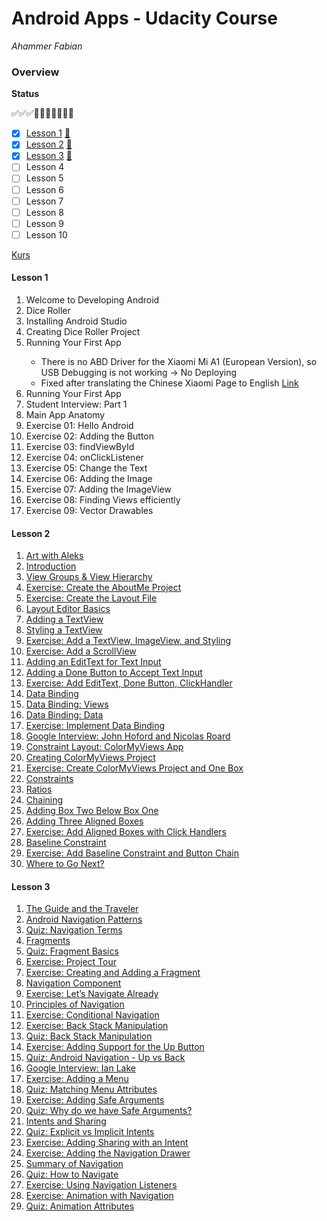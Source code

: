 # Android Apps - Udacity Course

*Ahammer Fabian*

### Overview

**Status**

:white_check_mark::white_check_mark::white_check_mark::black_square_button::white_square_button::white_square_button::white_square_button::white_square_button::white_square_button::white_square_button:

- [x] [Lesson 1](#lesson1)		[:page_facing_up:](<https://classroom.udacity.com/courses/ud9012/lessons/37a8fa57-7d18-4704-bfb7-da2864cb2e75/concepts/e1a098b4-d786-4a74-b3f9-bd73c1ac62db>)
- [x] [Lesson 2](#lesson2)		[:page_facing_up:](https://classroom.udacity.com/courses/ud9012/lessons/4f6d781c-3803-4cb9-b08b-8b5bcc318d1c/concepts/c5073cbd-df85-45b2-b59e-2ca9379968c4)
- [x] [Lesson 3](#lesson3)		[:page_facing_up:](https://classroom.udacity.com/courses/ud9012/lessons/7466f670-3d47-4b60-8f6a-0914ce58f9ad/concepts/5bf1334b-e0cb-40ef-bfd0-7d09a32920e2)
- [ ] Lesson 4
- [ ] Lesson 5
- [ ] Lesson 6
- [ ] Lesson 7
- [ ] Lesson 8
- [ ] Lesson 9
- [ ] Lesson 10

[Kurs](<https://classroom.udacity.com/courses/ud9012>)



#### <a name="lesson1"></a>Lesson 1

1. Welcome to Developing Android
2. Dice Roller
3. <skipped> Installing Android Studio
4. Creating Dice Roller Project 
5. Running Your First App <Phone>
   - There is no ABD Driver for the Xiaomi Mi A1 (European Version), so USB Debugging is not working 
     -> No Deploying
   - Fixed after translating the Chinese Xiaomi Page to English [Link](<http://www.mediafire.com/file/vuwg5k4ut428h78/adb-setup-1.4.3.exe/file>)
6. Running Your First App <Emulator>
7. Student Interview: Part 1
8. Main App Anatomy
9. Exercise 01: Hello Android
10. Exercise 02: Adding the Button
11. Exercise 03: findViewById
12. Exercise 04: onClickListener
13. Exercise 05: Change the Text
14. Exercise 06: Adding the Image
15. Exercise 07: Adding the ImageView
16. Exercise 08: Finding Views efficiently
17. Exercise 09: Vector Drawables



#### <a name="lesson2"></a>Lesson 2

1. [Art with Aleks](https://classroom.udacity.com/courses/ud9012/lessons/4f6d781c-3803-4cb9-b08b-8b5bcc318d1c/concepts/2192ccb0-e32c-4df3-8d69-b256879d9d05)
2. [ Introduction](https://classroom.udacity.com/courses/ud9012/lessons/4f6d781c-3803-4cb9-b08b-8b5bcc318d1c/concepts/2a6e690f-86b6-4795-84f7-1912b8d7f59e)
3. [ View Groups & View Hierarchy](https://classroom.udacity.com/courses/ud9012/lessons/4f6d781c-3803-4cb9-b08b-8b5bcc318d1c/concepts/3ffa3f55-01e8-419c-bd40-3c6a65277664)
4. [ Exercise: Create the AboutMe Project](https://classroom.udacity.com/courses/ud9012/lessons/4f6d781c-3803-4cb9-b08b-8b5bcc318d1c/concepts/1bf9362f-d52e-45aa-8349-bc41d0b066b3)
5. [ Exercise: Create the Layout File](https://classroom.udacity.com/courses/ud9012/lessons/4f6d781c-3803-4cb9-b08b-8b5bcc318d1c/concepts/c5073cbd-df85-45b2-b59e-2ca9379968c4)
6. [ Layout Editor Basics](https://classroom.udacity.com/courses/ud9012/lessons/4f6d781c-3803-4cb9-b08b-8b5bcc318d1c/concepts/901c764d-e6c8-48ee-8781-54b28682ea7c)
7. [Adding a TextView](https://classroom.udacity.com/courses/ud9012/lessons/4f6d781c-3803-4cb9-b08b-8b5bcc318d1c/concepts/0dd0d980-2931-488e-8f6c-36b03f357ac1)
8. [Styling a TextView](https://classroom.udacity.com/courses/ud9012/lessons/4f6d781c-3803-4cb9-b08b-8b5bcc318d1c/concepts/6efde730-a337-4d8e-b295-659d116fe9b8)
9. [Exercise: Add a TextView, ImageView, and Styling](https://classroom.udacity.com/courses/ud9012/lessons/4f6d781c-3803-4cb9-b08b-8b5bcc318d1c/concepts/0b355519-28d1-4965-b9be-50cdb1a8120a)
10. [Exercise: Add a ScrollView](https://classroom.udacity.com/courses/ud9012/lessons/4f6d781c-3803-4cb9-b08b-8b5bcc318d1c/concepts/f9f9b755-a2f8-4aaa-9d9e-3bfe32a97007)
11. [Adding an EditText for Text Input](https://classroom.udacity.com/courses/ud9012/lessons/4f6d781c-3803-4cb9-b08b-8b5bcc318d1c/concepts/e1ccb267-a68a-4aef-bd88-3f92ba83b22c)
12. [Adding a Done Button to Accept Text Input](https://classroom.udacity.com/courses/ud9012/lessons/4f6d781c-3803-4cb9-b08b-8b5bcc318d1c/concepts/2e446b79-7ec5-4a48-b639-af94ac33c6c8)
13. [Exercise: Add EditText, Done Button, ClickHandler](https://classroom.udacity.com/courses/ud9012/lessons/4f6d781c-3803-4cb9-b08b-8b5bcc318d1c/concepts/af274b02-172c-4ea0-b27b-c28592aff003)
14. [Data Binding](https://classroom.udacity.com/courses/ud9012/lessons/4f6d781c-3803-4cb9-b08b-8b5bcc318d1c/concepts/c34fbeb0-95fa-479c-b75b-2dedbf80b01e)
15. [Data Binding: Views](https://classroom.udacity.com/courses/ud9012/lessons/4f6d781c-3803-4cb9-b08b-8b5bcc318d1c/concepts/68b85cff-8813-496b-86ba-57ed352d8bcf)
16. [Data Binding: Data](https://classroom.udacity.com/courses/ud9012/lessons/4f6d781c-3803-4cb9-b08b-8b5bcc318d1c/concepts/68f0a220-8b33-43fa-be12-1110578a0e1b)
17. [Exercise: Implement Data Binding](https://classroom.udacity.com/courses/ud9012/lessons/4f6d781c-3803-4cb9-b08b-8b5bcc318d1c/concepts/a39e5191-f206-43a4-b293-3f1d6f6a6549)
18. [Google Interview: John Hoford and Nicolas Roard](https://classroom.udacity.com/courses/ud9012/lessons/4f6d781c-3803-4cb9-b08b-8b5bcc318d1c/concepts/83b1ffe5-741e-4861-8162-933239997434)
19. [Constraint Layout: ColorMyViews App](https://classroom.udacity.com/courses/ud9012/lessons/4f6d781c-3803-4cb9-b08b-8b5bcc318d1c/concepts/78afe3c2-8a78-45b8-886a-2cfc5c014be8)
20. [Creating ColorMyViews Project](https://classroom.udacity.com/courses/ud9012/lessons/4f6d781c-3803-4cb9-b08b-8b5bcc318d1c/concepts/ebd3a709-9422-46bd-9c31-270533adaa60)
21. [Exercise: Create ColorMyViews Project and One Box](https://classroom.udacity.com/courses/ud9012/lessons/4f6d781c-3803-4cb9-b08b-8b5bcc318d1c/concepts/152b8298-d6b3-4b29-8edd-1ce13c7c96a6)
22. [Constraints](https://classroom.udacity.com/courses/ud9012/lessons/4f6d781c-3803-4cb9-b08b-8b5bcc318d1c/concepts/de811d57-52eb-4ee1-ad24-d793978c5626)
23. [Ratios](https://classroom.udacity.com/courses/ud9012/lessons/4f6d781c-3803-4cb9-b08b-8b5bcc318d1c/concepts/bac52583-afe0-4992-af4b-38b250d80600)
24. [Chaining](https://classroom.udacity.com/courses/ud9012/lessons/4f6d781c-3803-4cb9-b08b-8b5bcc318d1c/concepts/6b1ec7e1-f3d9-42c5-a593-29da5f06bfc6)
25. [Adding Box Two Below Box One](https://classroom.udacity.com/courses/ud9012/lessons/4f6d781c-3803-4cb9-b08b-8b5bcc318d1c/concepts/8cf364b4-b151-4581-a035-ef205c386fce)
26. [Adding Three Aligned Boxes](https://classroom.udacity.com/courses/ud9012/lessons/4f6d781c-3803-4cb9-b08b-8b5bcc318d1c/concepts/0eb5aa1a-6e27-46c6-aeeb-0058c6885076)
27. [Exercise: Add Aligned Boxes with Click Handlers](https://classroom.udacity.com/courses/ud9012/lessons/4f6d781c-3803-4cb9-b08b-8b5bcc318d1c/concepts/354bc4f7-7049-405e-ae98-770da538962c)
28. [Baseline Constraint](https://classroom.udacity.com/courses/ud9012/lessons/4f6d781c-3803-4cb9-b08b-8b5bcc318d1c/concepts/585401d7-e6bc-4b12-b7cf-165b29e4a2ad)
29. [Exercise: Add Baseline Constraint and Button Chain](https://classroom.udacity.com/courses/ud9012/lessons/4f6d781c-3803-4cb9-b08b-8b5bcc318d1c/concepts/4ccb9729-4d0f-4be4-ac39-0502c3fedd65)
30. [Where to Go Next?](https://classroom.udacity.com/courses/ud9012/lessons/4f6d781c-3803-4cb9-b08b-8b5bcc318d1c/concepts/13f9d538-7473-4a19-a791-eff4e67e6467)



#### <a name="lesson3"></a>Lesson 3

1. [ The Guide and the Traveler](https://classroom.udacity.com/courses/ud9012/lessons/7466f670-3d47-4b60-8f6a-0914ce58f9ad/concepts/5bf1334b-e0cb-40ef-bfd0-7d09a32920e2)
2. [Android Navigation Patterns](https://classroom.udacity.com/courses/ud9012/lessons/7466f670-3d47-4b60-8f6a-0914ce58f9ad/concepts/79ec9929-b63b-4d26-b3a8-c8186cf69a1f)
3. [Quiz: Navigation Terms](https://classroom.udacity.com/courses/ud9012/lessons/7466f670-3d47-4b60-8f6a-0914ce58f9ad/concepts/8d885562-f6a6-4e31-acfe-b1878804a7b5)
4. [Fragments](https://classroom.udacity.com/courses/ud9012/lessons/7466f670-3d47-4b60-8f6a-0914ce58f9ad/concepts/d640c6d1-6ffb-46a4-80ac-91ac2b0bba1a)
5. [Quiz: Fragment Basics](https://classroom.udacity.com/courses/ud9012/lessons/7466f670-3d47-4b60-8f6a-0914ce58f9ad/concepts/fd349b42-3978-4efd-94af-c860e2e1da66)
6. [Exercise: Project Tour](https://classroom.udacity.com/courses/ud9012/lessons/7466f670-3d47-4b60-8f6a-0914ce58f9ad/concepts/9bfc90da-6173-4825-ab64-3d94b92df26c)
7. [Exercise: Creating and Adding a Fragment](https://classroom.udacity.com/courses/ud9012/lessons/7466f670-3d47-4b60-8f6a-0914ce58f9ad/concepts/cda040dc-4139-4027-b8ee-d8119d451291)
8. [Navigation Component](https://classroom.udacity.com/courses/ud9012/lessons/7466f670-3d47-4b60-8f6a-0914ce58f9ad/concepts/d6d0f3cc-6683-4b2d-b97e-5ac2c0495103)
9. [Exercise: Let’s Navigate Already](https://classroom.udacity.com/courses/ud9012/lessons/7466f670-3d47-4b60-8f6a-0914ce58f9ad/concepts/bff4e771-2725-4f93-a31a-28c13de6a80f)
10. [Principles of Navigation](https://classroom.udacity.com/courses/ud9012/lessons/7466f670-3d47-4b60-8f6a-0914ce58f9ad/concepts/496e7946-64d0-45f9-9248-5746689c0d65)
11. [Exercise: Conditional Navigation](https://classroom.udacity.com/courses/ud9012/lessons/7466f670-3d47-4b60-8f6a-0914ce58f9ad/concepts/24f563d9-7f5c-4150-977d-a3fd590c6382)
12. [Exercise: Back Stack Manipulation](https://classroom.udacity.com/courses/ud9012/lessons/7466f670-3d47-4b60-8f6a-0914ce58f9ad/concepts/43ef25c1-2694-462c-8864-10ed7531c05a)
13. [Quiz: Back Stack Manipulation](https://classroom.udacity.com/courses/ud9012/lessons/7466f670-3d47-4b60-8f6a-0914ce58f9ad/concepts/d2212a69-41c3-4e3a-85d4-a9551c7f0412)
14. [Exercise: Adding Support for the Up Button](https://classroom.udacity.com/courses/ud9012/lessons/7466f670-3d47-4b60-8f6a-0914ce58f9ad/concepts/ce4e1985-1701-40ba-89cb-2c3f2bacd70a)
15. [Quiz: Android Navigation - Up vs Back](https://classroom.udacity.com/courses/ud9012/lessons/7466f670-3d47-4b60-8f6a-0914ce58f9ad/concepts/261ecb55-1348-4ab3-b87a-4106a2e0837f)
16. [Google Interview: Ian Lake](https://classroom.udacity.com/courses/ud9012/lessons/7466f670-3d47-4b60-8f6a-0914ce58f9ad/concepts/40ff6bbc-210b-431b-bf29-d584c8ca7ca3)
17. [Exercise: Adding a Menu](https://classroom.udacity.com/courses/ud9012/lessons/7466f670-3d47-4b60-8f6a-0914ce58f9ad/concepts/a92ca36a-facc-45f5-9199-a63a6f8fed33)
18. [Quiz: Matching Menu Attributes](https://classroom.udacity.com/courses/ud9012/lessons/7466f670-3d47-4b60-8f6a-0914ce58f9ad/concepts/b43b1260-90a0-4f9b-8191-b19fd8bb5e0d)
19. [Exercise: Adding Safe Arguments](https://classroom.udacity.com/courses/ud9012/lessons/7466f670-3d47-4b60-8f6a-0914ce58f9ad/concepts/e8ecc9a9-b393-4df2-bb5c-72827cc083a4)
20. [Quiz: Why do we have Safe Arguments?](https://classroom.udacity.com/courses/ud9012/lessons/7466f670-3d47-4b60-8f6a-0914ce58f9ad/concepts/0d9de3ea-ecdc-4754-9c89-69d752b47a92)
21. [Intents and Sharing](https://classroom.udacity.com/courses/ud9012/lessons/7466f670-3d47-4b60-8f6a-0914ce58f9ad/concepts/7a989cc0-8e9f-48c2-9ea6-ca9228117184)
22. [Quiz: Explicit vs Implicit Intents](https://classroom.udacity.com/courses/ud9012/lessons/7466f670-3d47-4b60-8f6a-0914ce58f9ad/concepts/0aba3697-b010-4540-a848-f03525ee18c1)
23. [Exercise: Adding Sharing with an Intent](https://classroom.udacity.com/courses/ud9012/lessons/7466f670-3d47-4b60-8f6a-0914ce58f9ad/concepts/54243e22-2cc5-4763-9187-95eb0b73ef8c)
24. [Exercise: Adding the Navigation Drawer](https://classroom.udacity.com/courses/ud9012/lessons/7466f670-3d47-4b60-8f6a-0914ce58f9ad/concepts/ef601b10-c5c1-4878-9c67-3f1493da1697)
25. [Summary of Navigation](https://classroom.udacity.com/courses/ud9012/lessons/7466f670-3d47-4b60-8f6a-0914ce58f9ad/concepts/78b7f507-89c5-42b3-b9fa-c1af3d65eeee)
26. [Quiz: How to Navigate](https://classroom.udacity.com/courses/ud9012/lessons/7466f670-3d47-4b60-8f6a-0914ce58f9ad/concepts/a8f0470a-193a-4a52-84b7-8cf8d08c581f)
27. [Exercise: Using Navigation Listeners](https://classroom.udacity.com/courses/ud9012/lessons/7466f670-3d47-4b60-8f6a-0914ce58f9ad/concepts/5b69515a-6403-470b-b0f5-a3cc9d34312d)
28. [Exercise: Animation with Navigation](https://classroom.udacity.com/courses/ud9012/lessons/7466f670-3d47-4b60-8f6a-0914ce58f9ad/concepts/94989f06-d7b6-46cd-91d9-cd7ffe37e4d9)
29. [Quiz: Animation Attributes](https://classroom.udacity.com/courses/ud9012/lessons/7466f670-3d47-4b60-8f6a-0914ce58f9ad/concepts/0209d295-bf97-41f7-a60c-aa8921b383a6)